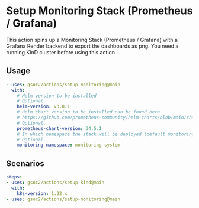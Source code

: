 # Setup Monitoring Stack (Prometheus / Grafana)

This action spins up a Monitoring Stack (Prometheus / Grafana) with a Grafana Render backend to export the dashboards as png.
You need a running KinD cluster before using this action

## Usage

```yaml
- uses: gsoc2/actions/setup-monitoring@main
  with:
    # Helm version to be installed
    # Optional.
    helm-version: v3.8.1
    # Helm chart version to be installed can be found here
    # https://github.com/prometheus-community/helm-charts/blob/main/charts/kube-prometheus-stack/Chart.yaml
    # Optional.
    prometheus-chart-version: 34.5.1
    # In which namespace the stack will be deployed (default monitoring-system)
    # Optional.
    monitoring-namespace: monitoring-system
```

## Scenarios

```yaml
steps:
- uses: gsoc2/actions/setup-kind@main
  with:
    k8s-version: 1.22.x
- uses: gsoc2/actions/setup-monitoring@main
```
